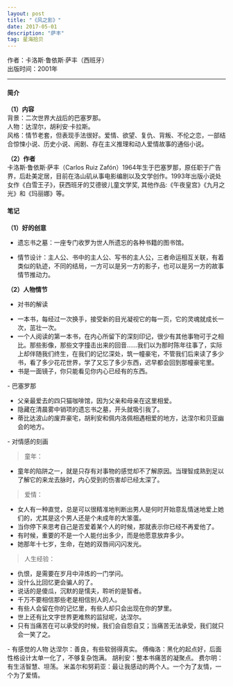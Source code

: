 ```yaml
---
layout: post
title: "《风之影》"
date: 2017-05-01 
description: "萨丰"
tag: 星海拾贝
---   
```


作者：卡洛斯·鲁依斯·萨丰（西班牙）  
出版时间：2001年

----

#### **简介**

**（1）内容**  
背景：二次世界大战后的巴塞罗那。  
人物：达涅尔，胡利安·卡拉斯。  
风格：情节老套，但表现手法很好。爱情、欲望、复仇、背叛、不伦之恋，一部结合惊悚小说、历史小说、闹剧、存在主义推理和动人爱情故事的通俗小说。  


**（2）作者**  
卡洛斯·鲁依斯·萨丰（Carlos Ruiz Zafón）1964年生于巴塞罗那，原任职于广告界，后赴美定居，目前在洛山矶从事电影编剧以及文学创作。1993年出版小说处女作《白雪王子》，获西班牙的艾德彼儿童文学奖, 其他作品:《午夜皇宫》《九月之光》和《玛丽娜》等。



#### **笔记**

**（1）好的创意**  

- 遗忘书之墓：一座专门收罗为世人所遗忘的各种书籍的图书馆。

- 情节设计：主人公、书中的主人公、写书的主人公，三者命运相互关联，有着类似的轨迹，不同的结局，一方可以是另一方的影子，也可以是另一方的故事情节推动力。

**（2）人物情节**

- 对书的解读 

> 
- 一本书，每经过一次换手，接受新的目光凝视它的每一页，它的灵魂就成长一次，茁壮一次。
- 一个人阅读的第一本书，在内心所留下的深刻印记，很少有其他事物可于之相比。那些影像，那些文字撞击出来的回音......我们以为那时陈年往事了，实际上却伴随我们终生，在我们的记忆深处，筑一幢豪宅，不管我们后来读了多少书，看了多少花花世界，学了又忘了多少东西，迟早都会回到那幢豪宅里。
- 书是一面镜子，你只能看见你内心已经有的东西。

<p>
- 巴塞罗那

> 
- 父亲最爱去的四只猫咖啡馆，因为父亲和母亲在这里相爱。
- 隐藏在清晨雾中销项的遗忘书之墓，开头就吸引我了。
- 蒂比达波山的废弃豪宅，胡利安和佩内洛佩相遇相爱的地方，达涅尔和贝亚幽会的地方。
 
<p>
- 对情感的刻画

> 童年：
- 童年的陷阱之一，就是只存有对事物的感觉却不了解原因。当理智成熟到足以了解它的来龙去脉时，内心受到的伤害却已经太深了。

> 爱情：
- 女人有一种直觉，总是可以很精准地判断出男人是何时开始意乱情迷地爱上她们的，尤其是这个男人还是个未成年的大笨蛋。
- 当你停下来思考自己是否爱着某个人的时候，那就表示你已经不再爱他了。
- 有时候，重要的不是一个人能付出多少，而是他愿意放弃多少。
- 她那年十七岁，生命，在她的双唇间闪闪发光。

> 人生经验：
- 仇恨，是需要在岁月中淬炼的一门学问。
- 没什么比回忆更会骗人的了。
- 说话的是傻瓜，沉默的是懦夫，聆听的是智者。
- 千万不要相信那些老是相信别人的人。
- 有些人会留在你的记忆里，有些人却只会出现在你的梦里。
- 世上还有比文字世界更难熬的监狱呢，达涅尔。
- 只有当痛苦在可以承受的时候，我们会自怨自艾；当痛苦无法承受，我们就只会一笑了之。

<p>
- 有感觉的人物 
达涅尔：善良，有些软弱得真实。  
傅梅洛：黑化的起点好，后面性格设计太单一化了，不够复杂饱满。  
胡利安：整本书痛苦的凝聚点。  
费尔明：有生活智慧、坦荡。  
米盖尔和努莉亚：最让我感动的两个人。一个为了友情，一个为了爱情。
